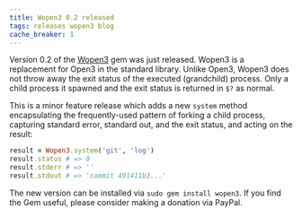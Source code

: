 ```yaml
---
title: Wopen3 0.2 released
tags: releases wopen3 blog
cache_breaker: 1
---
```


Version 0.2 of the [Wopen3](/wiki/Wopen3) gem was just released. Wopen3 is a replacement for Open3 in the standard library. Unlike Open3, Wopen3 does not throw away the exit status of the executed (grandchild) process. Only a child process it spawned and the exit status is returned in `$?` as normal.

This is a minor feature release which adds a new `system` method encapsulating the frequently-used pattern of forking a child process, capturing standard error, standard out, and the exit status, and acting on the result:

```ruby
result = Wopen3.system('git', 'log')
result.status # => 0
result.stderr # => ''
result.stdout # => 'commit 491411b3...'
```

The new version can be installed via `sudo gem install wopen3`. If you find the Gem useful, please consider making a donation via PayPal.
